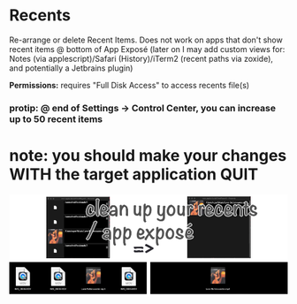 # Recents

Re-arrange or delete Recent Items. Does not work on apps that don't show recent items @ bottom of App Exposé (later on I may add custom views for: Notes (via applescript)/Safari (History)/iTerm2 (recent paths via zoxide), and potentially a Jetbrains plugin)

**Permissions:** requires "Full Disk Access" to access recents file(s)

### protip: @ end of Settings -> Control Center, you can increase up to 50 recent items

# note: you should make your changes WITH the target application QUIT

![App Exposé goes from 3 recent items to 1. (via deletion)](recents.png)

